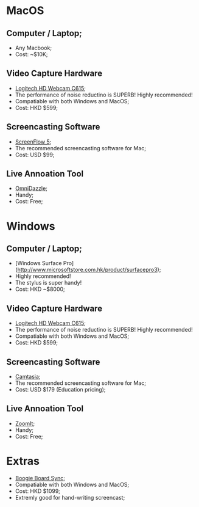 # MacOS

## Computer / Laptop;
  * Any Macbook;
  * Cost: ~$10K;

## Video Capture Hardware

  * [Logitech HD Webcam C615](http://www.logitech.com/en-hk/product/hd-webcam-c615);
  * The performance of noise reductino is SUPERB!  Highly recommended!
  * Compatiable with both Windows and MacOS;
  * Cost: HKD $599;

## Screencasting Software

  * [ScreenFlow 5](http://telestream.net/screenflow/overview.htm);
  * The recommended screencasting software for Mac;
  * Cost: USD $99;

## Live Annoation Tool
  * [OmniDazzle](http://omnidazzle.en.softonic.com/mac);
  * Handy;
  * Cost: Free;
  
# Windows
  
## Computer / Laptop;
  * [Windows Surface Pro] (http://www.microsoftstore.com.hk/product/surfacepro3);
  * Highly recommended!
  * The stylus is super handy!
  * Cost: HKD ~$8000;

## Video Capture Hardware

  * [Logitech HD Webcam C615](http://www.logitech.com/en-hk/product/hd-webcam-c615);
  * The performance of noise reductino is SUPERB!  Highly recommended!
  * Compatiable with both Windows and MacOS;
  * Cost: HKD $599;

## Screencasting Software

  * [Camtasia](http://telestream.net/screenflow/overview.htm);
  * The recommended screencasting software for Mac;
  * Cost: USD $179 (Education pricing);

## Live Annoation Tool
  * [ZoomIt](https://technet.microsoft.com/en-us/sysinternals/bb897434.aspx);
  * Handy;
  * Cost: Free;

# Extras

  * [Boogie Board Sync](http://www.myboogieboard.com/as/products/boogie-board-sync-9.html);
  * Compatiable with both Windows and MacOS;
  * Cost: HKD $1099;
  * Extremly good for hand-writing screencast;

